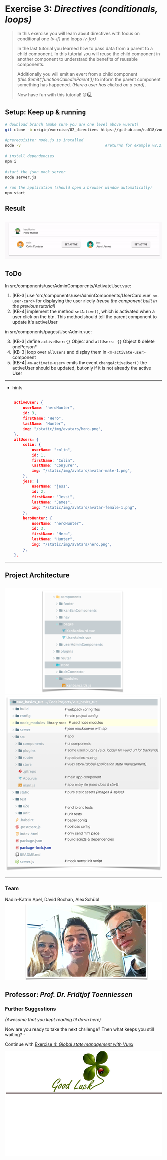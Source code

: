 # Exercise 3: _Directives (conditionals, loops)_
> In this exercise you will learn about directives with focus on conditional one _(v-if)_ and loops _(v-for)_
>
> In the last tutorial you learned how to pass data from a parent to a child component. In this tutorial you will reuse the child component in another component to understand the benefits of reusable components.
>
> Additionally you will emit an event from a child component _(this.$emit('functionCalledInParent'))_ to inform the parent component something has happened. _(Here a user has clicked on a card)_.
>
> Now have fun with this tutorial! 😏🖳 

## Setup: Keep up & running

``` bash
# download branch (make sure you are one level above vueTut)
git clone -b origin/exercise/02_directives https://github.com/na018/vue_basics_tut.git vueTut/02_directives && cd vueTut/02_directives

#prerequisite: node.js is installed
node -v                                      #returns for example v8.2.1

# install dependencies
npm i

#start the json mock server
node server.js

# run the application (should open a browser window automatically)
npm start

```
## Result
![directives](static/img/readme/directives.gif "directives")
--------------
## ToDo
In src/components/userAdminComponents/ActivateUser.vue:
1. |KB-3| use 'src/components/userAdminComponents/UserCard.vue' `<m-user-card>` for displaying the user nicely _(reuse the component built in the previous tutorial)_
2. |KB-4| implement the method `setActive()`, which is activated when a user click on the btn. This method should tell the parent component to update it's activeUser

in src/components/pages/UserAdmin.vue:

3. |KB-3| define `activeUser:{}` Object and `allUsers: {}` Object & delete onePerson*
4. |KB-3| loop over `allUsers` and display them in `<m-activate-user>` component
5. |KB-4| `<m-activate-user>` emits the event `changeActiveUser()` the activeUser should be updated, but only if it is not already the active User

-------------------
* hints
```JSON

    activeUser: {
        userName: "heroHunter",
        id: 3,
        firstName: "Hero",
        lastName: "Hunter",
        img: "/static/img/avatars/hero.png",
    },
    allUsers: {
        colin: {
            userName: "colin",
            id: 1,
            firstName: "Colin",
            lastName: "Conjurer",
            img: "/static/img/avatars/avatar-male-1.png",
        },
        jess: {
            userName: "jess",
            id: 2,
            firstName: "Jessi",
            lastName: "James",
            img: "/static/img/avatars/avatar-female-1.png",
        },
        heroHunter: {
            userName: "heroHunter",
            id: 3,
            firstName: "Hero",
            lastName: "Hunter",
            img: "/static/img/avatars/hero.png",
        },
    },

```


--------------------
## Project Architecture
![folder structure](static/img/readme/folderStructure.png "folder structure")
![KanBan Project Architecture](static/img/readme/ProjectArchitecture.png "KanBan Project Architecture")
-------------------

-------------------

### Team
Nadin-Katrin Apel, David Bochan, Alex Schübl
 ![Team photo](static/img/readme/team.png "Team")
 
 Professor: _Prof. Dr. Fridtjof Toenniessen_
-------------------
 
### Further Suggestions
_(Awesome that you kept reading til down here)_

Now are you ready to take the next challenge? Then what keeps you still waiting? - 

Continue with [Exercise 4: _Global state management with Vuex_](https://github.com/na018/vue_basics_tut/tree/origin/exercise/03_state_management_vuex)

 ![Good luck](static/img/readme/luck.jpg "Kleeblatt")

 
 
